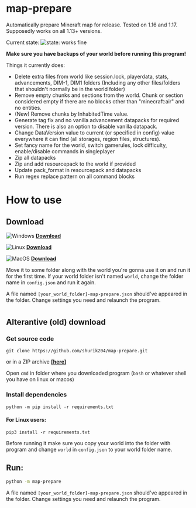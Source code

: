 # map-prepare
Automatically prepare Mineraft map for release. Tested on 1.16 and 1.17. Supposedly works on all 1.13+ versions.

Current state: ![state: works fine](https://img.shields.io/badge/works%20fine-green)

**Make sure you have backups of your world before running this program!**

Things it currently does:
- Delete extra files from world like session.lock, playerdata, stats, advancements, DIM-1, DIM1  folders (Including any other files/folders that shouldn't normally be in the world folder)
- Remove empty chunks and sections from the world. Chunk or section considered empty if there are no blocks other than "minecraft:air" and no entities.
- (New) Remove chunks by InhabitedTime value.
- Generate tag fix and no vanilla advancement datapacks for required version. There is also an option to disable vanilla datapack.
- Change DataVersion value to current (or specified in config) value everywhere it can find (all storages, region files, structures).
- Set fancy name for the world, switch gamerules, lock difficulty, enable/disable commands in singleplayer
- Zip all datapacks
- Zip and add resourcepack to the world if provided
- Update pack_format in resourcepack and datapacks
- Run regex replace pattern on all command blocks

# How to use

## Download

![Windows](https://img.shields.io/badge/Windows-green) **[Download](https://github.com/shurik204/map-prepare/releases/latest/download/map-prepare-win.exe)**

![Linux](https://img.shields.io/badge/Linux-orange) **[Download](https://github.com/shurik204/map-prepare/releases/latest/download/map-prepare-linux)**

![MacOS](https://img.shields.io/badge/MacOS-%23919191) **[Download](https://github.com/shurik204/map-prepare/releases/latest/download/map-prepare-macos)**

Move it to some folder along with the world you're gonna use it on and run it for the first time.
If your world folder isn't named `world`, change the folder name in `config.json` and run it again.

A file named `[your_world_folder]-map-prepare.json` should've appeared in the folder. Change settings you need and relaunch the program.



#
## Alterantive (old) download
### Get source code
```
git clone https://github.com/shurik204/map-prepare.git
```
or in a ZIP archive
**[\[here\]](https://github.com/shurik204/map-prepare/archive/refs/heads/master.zip)**

Open `cmd` in folder where you downloaded program (`bash` or whatever shell you have on linux or macos)

### Install dependencies
```
python -m pip install -r requirements.txt
```
#### For Linux users:
```
pip3 install -r requirements.txt
```

Before running it make sure you copy your world into the folder with program and change `world` in `config.json` to your world folder name.

## Run:
```sh
python -m map-prepare
```

A file named `[your_world_folder]-map-prepare.json` should've appeared in the folder. Change settings you need and relaunch the program.